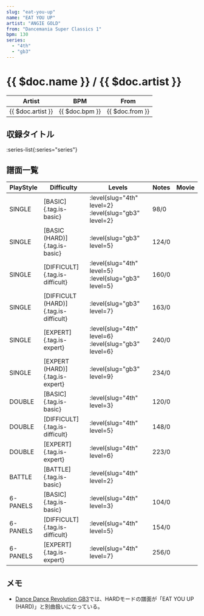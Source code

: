 ```yaml
---
slug: "eat-you-up"
name: "EAT YOU UP"
artist: "ANGIE GOLD"
from: "Dancemania Super Classics 1"
bpm: 130
series:
  - "4th"
  - "gb3"
---
```


# {{ $doc.name }} / {{ $doc.artist }}

|Artist|BPM|From|
|------|---|----|
|{{ $doc.artist }}|{{ $doc.bpm }}|{{ $doc.from }}|

## 収録タイトル

:series-list{:series="series"}

## 譜面一覧

|PlayStyle|Difficulty|Levels|Notes|Movie|
|---------|----------|------|-----|-----|
|SINGLE|[BASIC]{.tag.is-basic}|<div class="field is-grouped is-grouped-multiline">:level{slug="4th" level=2} :level{slug="gb3" level=2}</div>|98/0||
|SINGLE|[BASIC (HARD)]{.tag.is-basic}|<div class="field is-grouped is-grouped-multiline">:level{slug="gb3" level=5}</div>|124/0||
|SINGLE|[DIFFICULT]{.tag.is-difficult}|<div class="field is-grouped is-grouped-multiline">:level{slug="4th" level=5} :level{slug="gb3" level=5}</div>|160/0||
|SINGLE|[DIFFICULT (HARD)]{.tag.is-difficult}|<div class="field is-grouped is-grouped-multiline">:level{slug="gb3" level=7}</div>|163/0||
|SINGLE|[EXPERT]{.tag.is-expert}|<div class="field is-grouped is-grouped-multiline">:level{slug="4th" level=6} :level{slug="gb3" level=6}</div>|240/0||
|SINGLE|[EXPERT (HARD)]{.tag.is-expert}|<div class="field is-grouped is-grouped-multiline">:level{slug="gb3" level=9}</div>|234/0||
|DOUBLE|[BASIC]{.tag.is-basic}|<div class="field is-grouped is-grouped-multiline">:level{slug="4th" level=3}</div>|120/0||
|DOUBLE|[DIFFICULT]{.tag.is-difficult}|<div class="field is-grouped is-grouped-multiline">:level{slug="4th" level=5}</div>|148/0||
|DOUBLE|[EXPERT]{.tag.is-expert}|<div class="field is-grouped is-grouped-multiline">:level{slug="4th" level=6}</div>|223/0||
|BATTLE|[BATTLE]{.tag.is-basic}|<div class="field is-grouped is-grouped-multiline">:level{slug="4th" level=2}</div>|||
|6-PANELS|[BASIC]{.tag.is-basic}|<div class="field is-grouped is-grouped-multiline">:level{slug="4th" level=3}</div>|104/0||
|6-PANELS|[DIFFICULT]{.tag.is-difficult}|<div class="field is-grouped is-grouped-multiline">:level{slug="4th" level=5}</div>|154/0||
|6-PANELS|[EXPERT]{.tag.is-expert}|<div class="field is-grouped is-grouped-multiline">:level{slug="4th" level=7}</div>|256/0||

## メモ

- [Dance Dance Revolution GB3](/series/gb3)では、HARDモードの譜面が「EAT YOU UP (HARD)」と別曲扱いになっている。
